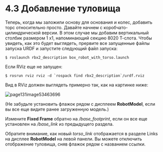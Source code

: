 # 4.3 Добавление туловища

Теперь, когда мы заложили основу для основания и колес, добавить торс относительно просто. Давайте начнем с коробчато-цилиндрической версии. В этом случае мы добавим вертикальный столбик размером 1 x1, напоминающий секцию 8020 Т-слота. Чтобы увидеть, как это будет выглядеть, прервите все запущенные файлы запуска URDF и запустите следующий файл запуска:

```text
$ roslaunch rbx2_description box_robot_with_torso.launch
```

Если RViz еще не запущен:

```text
$ rosrun rviz rviz -d `rospack find rbx2_description`/urdf.rviz
```

Вид в RViz должен выглядеть примерно так, как на картинке ниже:

![page131image53463696](blob:https://app.gitbook.com/be3f815e-5651-4f6d-944a-85729233f49c)

\(Не забудьте установить флажок рядом с дисплеем **RobotModel**, если вы все еще видите ранее загруженную модель.\)

Измените **Fixed Frame** обратно на _/base\_footprint_, если он все еще установлен на _/base\_link_ из предыдущего раздела.

Обратите внимание, как новый _torso\_link_ отображается в разделе Links на дисплее **RobotModel** на левой панели. Вы можете отключить отображение туловища, сняв флажок рядом с названием ссылки.



